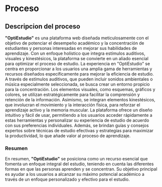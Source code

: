 # Proceso

## Descripcion del proceso

**"OptiEstudio"** es una plataforma web diseñada meticulosamente con el objetivo de
potenciar el desempeño académico y la concentración de estudiantes y personas
interesadas en mejorar sus habilidades de aprendizaje. Con un enfoque holístico que
integra estímulos auditivos, visuales y kinestésicos, la plataforma se convierte en un aliado
esencial para optimizar el proceso de estudio.
La experiencia en "OptiEstudio" se centra en proporcionar a los usuarios una amplia gama
de herramientas y recursos diseñados específicamente para mejorar la eficiencia de
estudio. A través de estímulos auditivos, que pueden incluir sonidos ambientales o música
especialmente seleccionada, se busca crear un entorno propicio para la concentración. Los
elementos visuales, como esquemas, gráficos y colores, se utilizan estratégicamente para
facilitar la comprensión y retención de la información. Asimismo, se integran elementos
kinestésicos, que involucran el movimiento y la interacción física, para reforzar el
aprendizaje activo y la memoria muscular.
La plataforma ofrece un diseño intuitivo y fácil de usar, permitiendo a los usuarios acceder
rápidamente a estas herramientas y personalizar su experiencia de estudio de acuerdo con
sus preferencias individuales. Además, se brindan guías y consejos expertos sobre técnicas
de estudio efectivas y estrategias para maximizar la productividad, lo que añade valor al
proceso de aprendizaje.

### Resumen
En resumen, **"OptiEstudio"** se posiciona como un recurso esencial que fomenta un
enfoque integral del estudio, teniendo en cuenta las diferentes formas en que las personas
aprenden y se concentran. Su objetivo principal es ayudar a los usuarios a alcanzar su
máximo potencial académico a través de un enfoque personalizado y efectivo para el
estudio.


